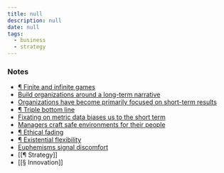 ```yaml
---
title: null
description: null
date: null
tags:
  - business
  - strategy
---
```


### Notes

- [¶ Finite and infinite games](https://publish.obsidian.md/mobydiction/notes/%C2%B6+Finite+and+infinite+games)
- [Build organizations around a long-term narrative](https://publish.obsidian.md/mobydiction/notes/Build+organizations+around+a+long-term+narrative)
- [Organizations have become primarily focused on short-term results](https://publish.obsidian.md/mobydiction/notes/Organizations+have+become+primarily+focused+on+short-term+results)
- [¶ Triple bottom line](https://publish.obsidian.md/mobydiction/notes/%C2%B6+Triple+bottom+line)
- [Fixating on metric data biases us to the short term](https://publish.obsidian.md/mobydiction/notes/Fixating+on+metric+data+biases+us+to+the+short+term)
- [Managers craft safe environments for their people](https://publish.obsidian.md/mobydiction/notes/Managers+craft+safe+environments+for+their+people)
- [¶ Ethical fading](https://publish.obsidian.md/mobydiction/notes/%C2%B6+Ethical+fading)
- [¶ Existential flexibility](https://publish.obsidian.md/mobydiction/notes/%C2%B6+Existential+flexibility)
- [Euphemisms signal discomfort](https://publish.obsidian.md/mobydiction/notes/Euphemisms+signal+discomfort)
- [[¶ Strategy]]
- [[§ Innovation]]
